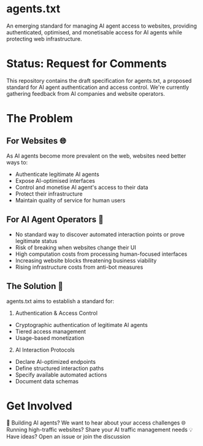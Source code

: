 # agents.txt
An emerging standard for managing AI agent access to websites, providing authenticated, optimised, and monetisable access for AI agents while protecting web infrastructure.

# Status: Request for Comments
This repository contains the draft specification for agents.txt, a proposed standard for AI agent authentication and access control. We're currently gathering feedback from AI companies and website operators.

# The Problem

## For Websites 🌐 
As AI agents become more prevalent on the web, websites need better ways to:
- Authenticate legitimate AI agents
- Expose AI-optimised interfaces
- Control and monetise AI agent's access to their data
- Protect their infrastructure
- Maintain quality of service for human users

## For AI Agent Operators 🤖
- No standard way to discover automated interaction points or prove legitimate status
- Risk of breaking when websites change their UI
- High computation costs from processing human-focused interfaces
- Increasing website blocks threatening business viability
- Rising infrastructure costs from anti-bot measures

## The Solution 🧠
agents.txt aims to establish a standard for:

1. Authentication & Access Control
- Cryptographic authentication of legitimate AI agents
- Tiered access management
- Usage-based monetization

2. AI Interaction Protocols
- Declare AI-optimized endpoints
- Define structured interaction paths
- Specify available automated actions
- Document data schemas

# Get Involved
🤖 Building AI agents? We want to hear about your access challenges
🌐 Running high-traffic websites? Share your AI traffic management needs
💡 Have ideas? Open an issue or join the discussion
